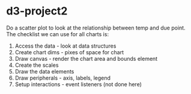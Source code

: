 # d3-project2
Do a scatter plot to look at the relationship between temp and due point. The checklist we can use for all charts is:  

1. Access the data - look at data structures  
2. Create chart dims - pixes of space for chart  
3. Draw canvas - render the chart area and bounds element  
4. Create the scales  
5. Draw the data elements  
6. Draw peripherals - axis, labels, legend  
7. Setup interactions - event listeners (not done here)  


